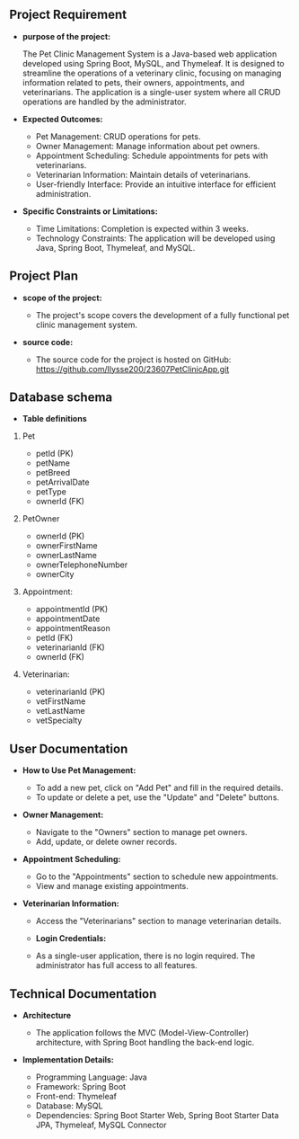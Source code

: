
## Project Requirement

- **purpose of the project:**

  The Pet Clinic Management System is a Java-based web application developed using Spring Boot, MySQL, and Thymeleaf. It is designed to streamline the operations of a veterinary clinic, focusing on managing information related to pets, their owners, appointments, and veterinarians. The application is a single-user system where all CRUD operations are handled by the administrator.

- **Expected Outcomes:**
  - Pet Management: CRUD operations for pets.
  - Owner Management: Manage information about pet owners.
  - Appointment Scheduling: Schedule appointments for pets with veterinarians.
  - Veterinarian Information: Maintain details of veterinarians.
  - User-friendly Interface: Provide an intuitive interface for efficient administration.

- **Specific Constraints or Limitations:**
  - Time Limitations: Completion is expected within 3 weeks.
  - Technology Constraints: The application will be developed using Java, Spring Boot, Thymeleaf, and MySQL.

## Project Plan

- **scope of the project:**
    - The project's scope covers the development of a fully functional pet clinic    management system.

- **source code:**
  - The source code for the project is hosted on GitHub: https://github.com/Ilysse200/23607PetClinicApp.git
## Database schema

- **Table definitions**

1. Pet
    - petId (PK)
    - petName
    - petBreed
    - petArrivalDate
    - petType
    - ownerId (FK)

2. PetOwner
    - ownerId (PK)
    - ownerFirstName
    - ownerLastName
    - ownerTelephoneNumber
    - ownerCity

3. Appointment:
    - appointmentId (PK)
    - appointmentDate
    - appointmentReason
    - petId (FK)
    - veterinarianId (FK)
    - ownerId (FK)

4. Veterinarian:
    - veterinarianId (PK)
    - vetFirstName
    - vetLastName
    - vetSpecialty

## User Documentation

- **How to Use Pet Management:**

  - To add a new pet, click on "Add Pet" and fill in the required details.
  - To update or delete a pet, use the "Update" and "Delete" buttons.


- **Owner Management:**

  - Navigate to the "Owners" section to manage pet owners.
  - Add, update, or delete owner records.

- **Appointment Scheduling:**

  - Go to the "Appointments" section to schedule new appointments.
  - View and manage existing appointments.

- **Veterinarian Information:**

  - Access the "Veterinarians" section to manage veterinarian details.


  - **Login Credentials:**
  - As a single-user application, there is no login required. The administrator has full  access to all features.


## Technical Documentation

- **Architecture**
  - The application follows the MVC (Model-View-Controller) architecture, with Spring Boot handling the back-end logic.

- **Implementation Details:**

  - Programming Language: Java
  - Framework: Spring Boot
  - Front-end: Thymeleaf
  - Database: MySQL
  - Dependencies: Spring Boot Starter Web, Spring Boot Starter Data JPA, Thymeleaf, MySQL Connector

